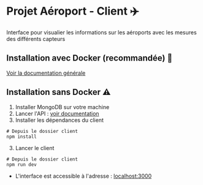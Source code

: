 # Projet Aéroport - Client ✈️

Interface pour visualier les informations sur les aéroports avec les mesures des différents capteurs

## Installation avec Docker (recommandée) 🐳

[Voir la documentation générale](../README.md)

## Installation sans Docker :warning:

1. Installer MongoDB sur votre machine
2. Lancer l'API : [voir documentation](../api/README.md)
3. Installer les dépendances du client
```shell
# Depuis le dossier client
npm install
```
3. Lancer le client
```shell
# Depuis le dossier client
npm run dev
```

- L'interface est accessible à l'adresse : [localhost:3000](localhost:3000)

